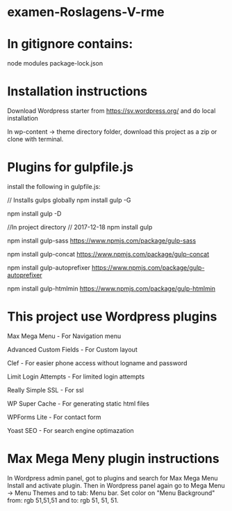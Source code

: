 # examen-Roslagens-V-rme

# In gitignore contains:

node modules
package-lock.json

# Installation instructions

Download Wordpress starter from https://sv.wordpress.org/ and do local installation

In wp-content -> theme directory folder, download this project as a zip or clone with terminal.


# Plugins for gulpfile.js
install the following in gulpfile.js:

// Installs gulps globally
npm install gulp -G

npm install gulp -D

//In project directory
// 2017-12-18
npm install gulp

npm install gulp-sass
https://www.npmjs.com/package/gulp-sass

npm install gulp-concat
https://www.npmjs.com/package/gulp-concat

npm install gulp-autoprefixer
https://www.npmjs.com/package/gulp-autoprefixer

npm install gulp-htmlmin
https://www.npmjs.com/package/gulp-htmlmin

# This project use Wordpress plugins

Max Mega Menu - For Navigation menu

Advanced Custom Fields - For Custom layout

Clef - For easier phone access without logname and password

Limit Login Attempts - For limited login attempts

Really Simple SSL - For ssl 

WP Super Cache - For generating static html files

WPForms Lite - For contact form

Yoast SEO - For search engine optimazation



# Max Mega Meny plugin instructions 

In Wordpress admin panel, got to plugins and search for Max Mega Menu
Install and activate plugin. Then in Wordpress panel again go to 
Mega Menu -> Menu Themes and to tab: Menu bar. Set color on "Menu Background" from: rgb 51,51,51
and to: rgb 51, 51, 51.
